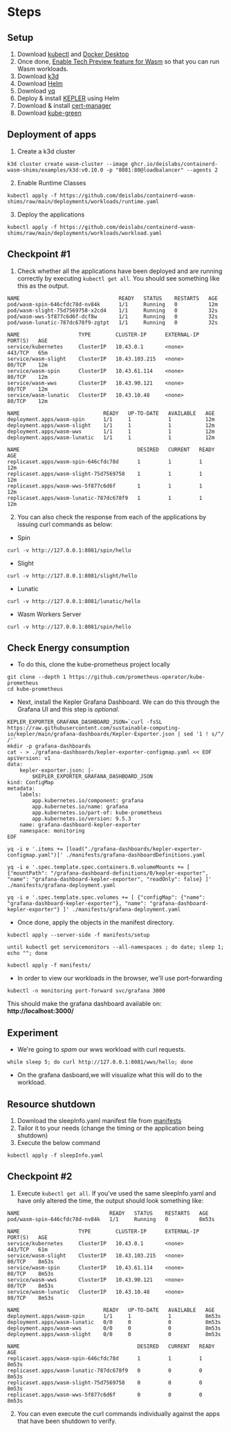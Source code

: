 # Steps

## Setup

1. Download [kubectl](https://kubernetes.io/docs/tasks/tools/#kubectl) and [Docker Desktop](https://www.docker.com/products/docker-desktop/)
2. Once done, [Enable Tech Preview feature for Wasm](https://www.docker.com/blog/docker-wasm-technical-preview/) so that you can run Wasm workloads.
3. Download [k3d](https://k3d.io/v5.6.0/)
4. Download [Helm](https://helm.sh/docs/intro/install/)
5. Download [yq](https://github.com/mikefarah/yq)
6. Deploy & install [KEPLER](https://sustainable-computing.io) using Helm
7. Download & install [cert-manager](https://cert-manager.io/docs/installation/)
8. Download [kube-green](https://kube-green.dev)

## Deployment of apps

1. Create a k3d cluster
```shell
k3d cluster create wasm-cluster --image ghcr.io/deislabs/containerd-wasm-shims/examples/k3d:v0.10.0 -p "8081:80@loadbalancer" --agents 2
```
2. Enable Runtime Classes
```shell
kubectl apply -f https://github.com/deislabs/containerd-wasm-shims/raw/main/deployments/workloads/runtime.yaml
```
3. Deploy the applications
```shell
kubectl apply -f https://github.com/deislabs/containerd-wasm-shims/raw/main/deployments/workloads/workload.yaml
```

## Checkpoint #1

1. Check whether all the applications have been deployed and are running correctly by executing `kubectl get all`. You should see something like this as the output.

```shell
NAME                                READY   STATUS    RESTARTS   AGE
pod/wasm-spin-646cfdc78d-nv84k      1/1     Running   0          12m
pod/wasm-slight-75d7569758-x2cd4    1/1     Running   0          32s
pod/wasm-wws-5f877c6d6f-dcf8w       1/1     Running   0          32s
pod/wasm-lunatic-787dc678f9-zgtpt   1/1     Running   0          32s

NAME                   TYPE        CLUSTER-IP      EXTERNAL-IP   PORT(S)   AGE
service/kubernetes     ClusterIP   10.43.0.1       <none>        443/TCP   65m
service/wasm-slight    ClusterIP   10.43.103.215   <none>        80/TCP    12m
service/wasm-spin      ClusterIP   10.43.61.114    <none>        80/TCP    12m
service/wasm-wws       ClusterIP   10.43.90.121    <none>        80/TCP    12m
service/wasm-lunatic   ClusterIP   10.43.10.48     <none>        80/TCP    12m

NAME                           READY   UP-TO-DATE   AVAILABLE   AGE
deployment.apps/wasm-spin      1/1     1            1           12m
deployment.apps/wasm-slight    1/1     1            1           12m
deployment.apps/wasm-wws       1/1     1            1           12m
deployment.apps/wasm-lunatic   1/1     1            1           12m

NAME                                      DESIRED   CURRENT   READY   AGE
replicaset.apps/wasm-spin-646cfdc78d      1         1         1       12m
replicaset.apps/wasm-slight-75d7569758    1         1         1       12m
replicaset.apps/wasm-wws-5f877c6d6f       1         1         1       12m
replicaset.apps/wasm-lunatic-787dc678f9   1         1         1       12m
```

2. You can also check the response from each of the applications by issuing curl commands as below:
  - Spin

  ```shell
  curl -v http://127.0.0.1:8081/spin/hello
  ```
  - Slight

  ```shell
  curl -v http://127.0.0.1:8081/slight/hello
  ```

  - Lunatic

  ```shell
  curl -v http://127.0.0.1:8081/lunatic/hello
  ```

  - Wasm Workers Server

  ```shell
  curl -v http://127.0.0.1:8081/spin/hello
  ```
## Check Energy consumption

- To do this, clone the kube-prometheus project locally

```
git clone --depth 1 https://github.com/prometheus-operator/kube-prometheus
cd kube-prometheus
```

- Next, install the Kepler Grafana Dashboard. We can do this through the Grafana UI and this step is *optional*.

```
KEPLER_EXPORTER_GRAFANA_DASHBOARD_JSON=`curl -fsSL https://raw.githubusercontent.com/sustainable-computing-io/kepler/main/grafana-dashboards/Kepler-Exporter.json | sed '1 ! s/^/         /'`
mkdir -p grafana-dashboards
cat - > ./grafana-dashboards/kepler-exporter-configmap.yaml << EOF
apiVersion: v1
data:
    kepler-exporter.json: |-
        $KEPLER_EXPORTER_GRAFANA_DASHBOARD_JSON
kind: ConfigMap
metadata:
    labels:
        app.kubernetes.io/component: grafana
        app.kubernetes.io/name: grafana
        app.kubernetes.io/part-of: kube-prometheus
        app.kubernetes.io/version: 9.5.3
    name: grafana-dashboard-kepler-exporter
    namespace: monitoring
EOF
```

```shell
yq -i e '.items += [load("./grafana-dashboards/kepler-exporter-configmap.yaml")]' ./manifests/grafana-dashboardDefinitions.yaml
```

```shell
yq -i e '.spec.template.spec.containers.0.volumeMounts += [ {"mountPath": "/grafana-dashboard-definitions/0/kepler-exporter", "name": "grafana-dashboard-kepler-exporter", "readOnly": false} ]' ./manifests/grafana-deployment.yaml
```

```shell
yq -i e '.spec.template.spec.volumes += [ {"configMap": {"name": "grafana-dashboard-kepler-exporter"}, "name": "grafana-dashboard-kepler-exporter"} ]' ./manifests/grafana-deployment.yaml
```

- Once done, apply the objects in the manifest directory.

```shell
kubectl apply --server-side -f manifests/setup
```
```shell
until kubectl get servicemonitors --all-namespaces ; do date; sleep 1; echo ""; done
```
```shell
kubectl apply -f manifests/
```

- In order to view our workloads in the browser, we'll use port-forwarding

```shell
kubectl -n monitoring port-forward svc/grafana 3000
```

This should make the grafana dashboard available on: **http://localhost:3000/**

## Experiment

- We're going to *spam* our wws workload with curl requests.

```shell
while sleep 5; do curl http://127.0.0.1:8081/wws/hello; done
```

- On the grafana dasboard,we will visualize what this will do to the workload.

## Resource shutdown

1. Download the sleepInfo.yaml manifest file from [manifests](../manifests)
2. Tailor it to your needs (change the timing or the application being shutdown)
3. Execute the below command

```shell
kubectl apply -f sleepInfo.yaml
```

## Checkpoint #2

1. Execute `kubectl get all`. If you've used the same sleepInfo.yaml and have only altered the time, the output should look something like:

```shell
NAME                             READY   STATUS    RESTARTS   AGE
pod/wasm-spin-646cfdc78d-nv84k   1/1     Running   0          8m53s

NAME                   TYPE        CLUSTER-IP      EXTERNAL-IP   PORT(S)   AGE
service/kubernetes     ClusterIP   10.43.0.1       <none>        443/TCP   61m
service/wasm-slight    ClusterIP   10.43.103.215   <none>        80/TCP    8m53s
service/wasm-spin      ClusterIP   10.43.61.114    <none>        80/TCP    8m53s
service/wasm-wws       ClusterIP   10.43.90.121    <none>        80/TCP    8m53s
service/wasm-lunatic   ClusterIP   10.43.10.48     <none>        80/TCP    8m53s

NAME                           READY   UP-TO-DATE   AVAILABLE   AGE
deployment.apps/wasm-spin      1/1     1            1           8m53s
deployment.apps/wasm-lunatic   0/0     0            0           8m53s
deployment.apps/wasm-wws       0/0     0            0           8m53s
deployment.apps/wasm-slight    0/0     0            0           8m53s

NAME                                      DESIRED   CURRENT   READY   AGE
replicaset.apps/wasm-spin-646cfdc78d      1         1         1       8m53s
replicaset.apps/wasm-lunatic-787dc678f9   0         0         0       8m53s
replicaset.apps/wasm-slight-75d7569758    0         0         0       8m53s
replicaset.apps/wasm-wws-5f877c6d6f       0         0         0       8m53s
```

2. You can even execute the curl commands individually against the apps that have been shutdown to verify.
